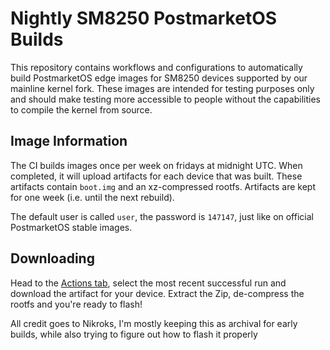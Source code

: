 # Nightly SM8250 PostmarketOS Builds

This repository contains workflows and configurations to automatically build PostmarketOS edge images for SM8250 devices supported by our mainline kernel fork. These images are intended for testing purposes only and should make testing more accessible to people without the capabilities to compile the kernel from source.

## Image Information

The CI builds images once per week on fridays at midnight UTC. When completed, it will upload artifacts for each device that was built. These artifacts contain `boot.img` and an xz-compressed rootfs. Artifacts are kept for one week (i.e. until the next rebuild).

The default user is called `user`, the password is `147147`, just like on official PostmarketOS stable images.

## Downloading

Head to the [Actions tab](https://github.com/PoPiPo592/alioth-nightly-builds/actions), select the most recent successful run and download the artifact for your device. Extract the Zip, de-compress the rootfs and you're ready to flash!

All credit goes to Nikroks, I'm mostly keeping this as archival for early builds, while also trying to figure out how to flash it properly
